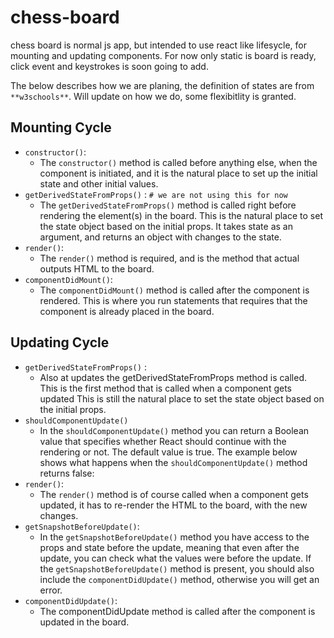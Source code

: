 # chess-board
chess board is normal js app, but intended to use react like lifesycle, for mounting and updating components.
For now only static is board is ready, click event and keystrokes is soon going to add.

The below describes how we are planing, the definition of states are from `**w3schools**`. Will update on how we do, some flexibitlity is granted.

## Mounting Cycle
- `constructor()`:
    - The `constructor()` method is called before anything else, when the component is initiated, and it is the natural place to set up the initial state and other initial values.
- `getDerivedStateFromProps()` :  `# we are not using this for now`
    - The `getDerivedStateFromProps()` method is called right before rendering the element(s) in the board. This is the natural place to set the state object based on the initial props. It takes state as an argument, and returns an object with changes to the state.
- `render()`: 
    - The `render()` method is required, and is the method that actual outputs HTML to the board.
- `componentDidMount()`:
    - The `componentDidMount()` method is called after the component is rendered. This is where you run statements that requires that the component is already placed in the board.

## Updating Cycle
- `getDerivedStateFromProps()` :
    - Also at updates the getDerivedStateFromProps method is called. This is the first method that is called when a component gets updated This is still the natural place to set the state object based on the initial props.
- `shouldComponentUpdate()`
    - In the `shouldComponentUpdate()` method you can return a Boolean value that specifies whether React should continue with the rendering or not. The default value is true. The example below shows what happens when the `shouldComponentUpdate()` method returns false:
- `render()`:
    - The `render()` method is of course called when a component gets updated, it has to re-render the HTML to the board, with the new changes.
- `getSnapshotBeforeUpdate()`:
    - In the `getSnapshotBeforeUpdate()` method you have access to the props and state before the update, meaning that even after the update, you can check what the values were before the update. If the `getSnapshotBeforeUpdate()` method is present, you should also include the `componentDidUpdate()` method, otherwise you will get an error.
- `componentDidUpdate()`:
    - The componentDidUpdate method is called after the component is updated in the board.

